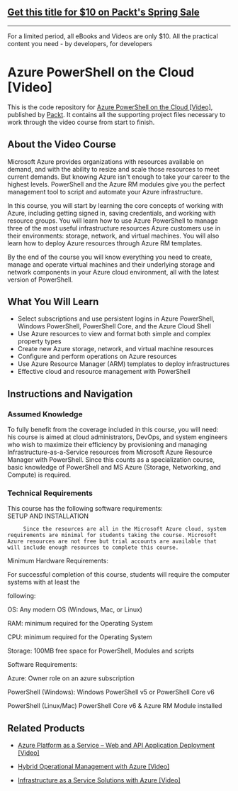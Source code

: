 ## [Get this title for $10 on Packt's Spring Sale](https://www.packt.com/V10482?utm_source=github&utm_medium=packt-github-repo&utm_campaign=spring_10_dollar_2022)
-----
For a limited period, all eBooks and Videos are only $10. All the practical content you need \- by developers, for developers

# Azure PowerShell on the Cloud [Video]
This is the code repository for [Azure PowerShell on the Cloud [Video]](https://www.packtpub.com/virtualization-and-cloud/azure-powershell-cloud-video?utm_source=github&utm_medium=repository&utm_campaign=9781789134216), published by [Packt](https://www.packtpub.com/?utm_source=github). It contains all the supporting project files necessary to work through the video course from start to finish.
## About the Video Course
Microsoft Azure provides organizations with resources available on demand, and with the ability to resize and scale those resources to meet current demands. But knowing Azure isn't enough to take your career to the highest levels. PowerShell and the Azure RM modules give you the perfect management tool to script and automate your Azure infrastructure.

In this course, you will start by learning the core concepts of working with Azure, including getting signed in, saving credentials, and working with resource groups. You will learn how to use Azure PowerShell to manage three of the most useful infrastructure resources Azure customers use in their environments: storage, network, and virtual machines. You will also learn how to deploy Azure resources through Azure RM templates.

By the end of the course you will know everything you need to create, manage and operate virtual machines and their underlying storage and network components in your Azure cloud environment, all with the latest version of PowerShell.


<H2>What You Will Learn</H2>
<DIV class=book-info-will-learn-text>
<UL>
<LI>Select subscriptions and use persistent logins in Azure PowerShell, Windows PowerShell, PowerShell Core, and the Azure Cloud Shell 
<LI>Use Azure resources to view and format both simple and complex property types 
<LI>Create new Azure storage, network, and virtual machine resources 
<LI>Configure and perform operations on Azure resources 
<LI>Use Azure Resource Manager (ARM) templates to deploy infrastructures 
<LI>Effective cloud and resource management with PowerShell </LI></UL></DIV>

## Instructions and Navigation
### Assumed Knowledge
To fully benefit from the coverage included in this course, you will need:<br/>
his course is aimed at cloud administrators, DevOps, and system engineers who wish to maximize their efficiency by provisioning and managing Infrastructure-as-a-Service resources from Microsoft Azure Resource Manager with PowerShell. Since this counts as a specialization course, basic knowledge of PowerShell and MS Azure (Storage, Networking, and Compute) is required.
### Technical Requirements
This course has the following software requirements:<br/>
SETUP AND INSTALLATION

         Since the resources are all in the Microsoft Azure cloud, system requirements are minimal for students taking the course. Microsoft Azure resources are not free but trial accounts are available that will include enough resources to complete this course.



Minimum Hardware Requirements:

For successful completion of this course, students will require the computer systems with at least the 

following:

OS: Any modern OS (Windows, Mac, or Linux)

RAM: minimum required for the Operating System

CPU: minimum required for the Operating System

Storage: 100MB free space for PowerShell, Modules and scripts



Software Requirements:

Azure: Owner role on an azure subscription

PowerShell (Windows): Windows PowerShell v5 or PowerShell Core v6

PowerShell (Linux/Mac) PowerShell Core v6 & Azure RM Module installed

## Related Products
* [Azure Platform as a Service – Web and API Application Deployment [Video]](https://www.packtpub.com/virtualization-and-cloud/azure-platform-service-–-web-and-api-application-deployment-video?utm_source=github&utm_medium=repository&utm_campaign=9781788623216)

* [Hybrid Operational Management with Azure [Video]](https://www.packtpub.com/virtualization-and-cloud/hybrid-operational-management-azure-video?utm_source=github&utm_medium=repository&utm_campaign=9781788620109)

* [Infrastructure as a Service Solutions with Azure [Video]](https://www.packtpub.com/virtualization-and-cloud/infrastructure-service-solutions-azure-video?utm_source=github&utm_medium=repository&utm_campaign=9781787123274)

